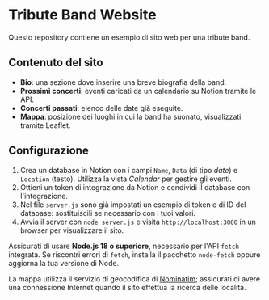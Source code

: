 # Tribute Band Website

Questo repository contiene un esempio di sito web per una tribute band.

## Contenuto del sito

- **Bio**: una sezione dove inserire una breve biografia della band.
- **Prossimi concerti**: eventi caricati da un calendario su Notion tramite le API.
- **Concerti passati**: elenco delle date già eseguite.
- **Mappa**: posizione dei luoghi in cui la band ha suonato, visualizzati tramite Leaflet.

## Configurazione

1. Crea un database in Notion con i campi `Name`, `Data` (di tipo *date*) e `Location` (testo). Utilizza la vista *Calendar* per gestire gli eventi.
2. Ottieni un token di integrazione da Notion e condividi il database con l'integrazione.
3. Nel file `server.js` sono già impostati un esempio di token e di ID del database: sostituiscili se necessario con i tuoi valori.
4. Avvia il server con `node server.js` e visita `http://localhost:3000` in un browser per visualizzare il sito.

Assicurati di usare **Node.js 18 o superiore**, necessario per l'API `fetch` integrata. Se riscontri errori di `fetch`, installa il pacchetto `node-fetch` oppure aggiorna la tua versione di Node.



La mappa utilizza il servizio di geocodifica di [Nominatim](https://nominatim.openstreetmap.org/); assicurati di avere una connessione Internet quando il sito effettua la ricerca delle località.
